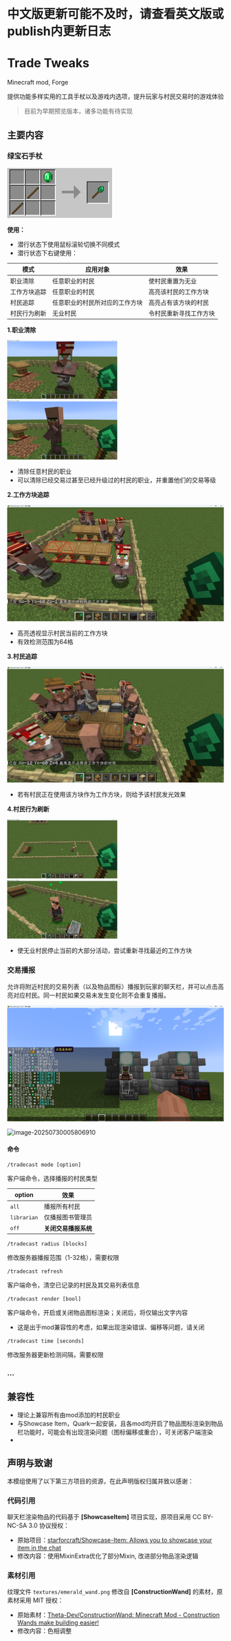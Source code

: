 # 中文版更新可能不及时，请查看英文版或publish内更新日志

# Trade Tweaks

Minecraft mod, Forge

提供功能多样实用的工具手杖以及游戏内选项，提升玩家与村民交易时的游戏体验



> 目前为早期预览版本，诸多功能有待实现



## 主要内容

### 绿宝石手杖



![image-20250730000406228](publish/assets/craft1.png)

**使用：**

+ 潜行状态下使用鼠标滚轮切换不同模式
+ 潜行状态下右键使用：

| 模式         | 应用对象                       | 效果                   |
| ------------ | ------------------------------ | ---------------------- |
| 职业清除     | 任意职业的村民                 | 使村民重置为无业       |
| 工作方块追踪 | 任意职业的村民                 | 高亮该村民的工作方块   |
| 村民追踪     | 任意职业的村民所对应的工作方块 | 高亮占有该方块的村民   |
| 村民行为刷新 | 无业村民                       | 令村民重新寻找工作方块 |

**1.职业清除**

<img src="assets/image-20250730001417760.png" alt="image-20250730001417760" style="zoom: 25%;" /><img src="\assets\image-20250730001437599.png" alt="image-20250730001437599" style="zoom:25%;" />

+ 清除任意村民的职业
+ 可以清除已经交易过甚至已经升级过的村民的职业，并重置他们的交易等级



**2.工作方块追踪**

<img src="publish/assets/mode_track_block_zh.png" alt="image-20250730001941467" style="zoom:50%;" />

+ 高亮透视显示村民当前的工作方块
+ 有效检测范围为64格



**3.村民追踪**

<img src="publish/assets/mode_track_villager_zh.png" alt="image-20250730002353583" style="zoom:50%;" />

+ 若有村民正在使用该方块作为工作方块，则给予该村民发光效果



**4.村民行为刷新**

<img src="assets/image-20250730002640144.png" alt="image-20250730002640144" style="zoom:25%;" /><img src="\assets\image-20250730002709784.png" alt="image-20250730002709784" style="zoom: 25%;" />

+ 使无业村民停止当前的大部分活动，尝试重新寻找最近的工作方块



### 交易播报

允许将附近村民的交易列表（以及物品图标）播报到玩家的聊天栏，并可以点击高亮对应村民。同一村民如果交易未发生变化则不会重复播报。

![image-20250730003617420](publish/assets/tradecast_1_zh.png)

![image-20250730005806910](publish/assets/image-20250730005806910.png)

#### 命令



```
/tradecast mode [option]
```

客户端命令，选择播报的村民类型

| option      | 效果                 |
| ----------- | -------------------- |
| `all`       | 播报所有村民         |
| `librarian` | 仅播报图书管理员     |
| `off`       | **关闭交易播报系统** |



```
/tradecast radius [blocks]
```

修改服务器播报范围（1-32格），需要权限



```
/tradecast refresh
```

客户端命令，清空已记录的村民及其交易列表信息



```
/tradecast render [bool]
```

客户端命令，开启或关闭物品图标渲染；关闭后，将仅输出文字内容

+ 这是出于mod兼容性的考虑，如果出现渲染错误、偏移等问题，请关闭



```
/tradecast time [seconds]
```

修改服务器更新检测间隔，需要权限



### ...



## 兼容性

+ 理论上兼容所有由mod添加的村民职业
+ 与Showcase Item，Quark一起安装，且各mod均开启了物品图标渲染到物品栏功能时，可能会有出现渲染问题（图标偏移或重合），可关闭客户端渲染
+ 



## 声明与致谢

本模组使用了以下第三方项目的资源，在此声明版权归属并致以感谢：

### 代码引用

聊天栏渲染物品的代码基于 **[ShowcaseItem]** 项目实现，原项目采用 CC BY-NC-SA 3.0 协议授权：

- 原始项目：[starforcraft/Showcase-Item: Allows you to showcase your item in the chat](https://github.com/starforcraft/Showcase-Item)
- 修改内容：使用MixinExtra优化了部分Mixin, 改进部分物品渲染逻辑

### 素材引用

纹理文件 `textures/emerald_wand.png` 修改自 **[ConstructionWand]** 的素材，原素材采用 MIT 授权：

- 原始素材：[Theta-Dev/ConstructionWand: Minecraft Mod - Construction Wands make building easier!](https://github.com/Theta-Dev/ConstructionWand)
- 修改内容：色相调整